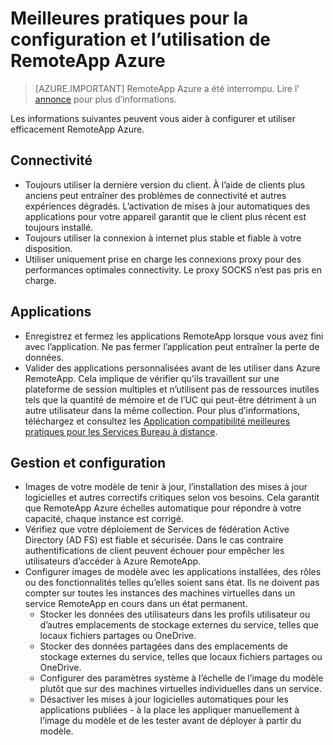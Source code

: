 <properties
    pageTitle="Meilleures pratiques de Azure RemoteApp | Microsoft Azure"
    description="Meilleures pratiques pour la configuration et l’utilisation de RemoteApp Azure."
    services="remoteapp"
    documentationCenter=""
    authors="lizap"
    manager="mbaldwin" />

<tags
    ms.service="remoteapp"
    ms.workload="compute"
    ms.tgt_pltfrm="na"
    ms.devlang="na"
    ms.topic="article"
    ms.date="08/15/2016"
    ms.author="elizapo" />

# <a name="best-practices-for-configuring-and-using-azure-remoteapp"></a>Meilleures pratiques pour la configuration et l’utilisation de RemoteApp Azure

> [AZURE.IMPORTANT]
> RemoteApp Azure a été interrompu. Lire l' [annonce](https://go.microsoft.com/fwlink/?linkid=821148) pour plus d’informations.

Les informations suivantes peuvent vous aider à configurer et utiliser efficacement RemoteApp Azure.

## <a name="connectivity"></a>Connectivité


- Toujours utiliser la dernière version du client. À l’aide de clients plus anciens peut entraîner des problèmes de connectivité et autres expériences dégradés. L’activation de mises à jour automatiques des applications pour votre appareil garantit que le client plus récent est toujours installé.
- Toujours utiliser la connexion à internet plus stable et fiable à votre disposition.  
- Utiliser uniquement prise en charge les connexions proxy pour des performances optimales connectivity.  Le proxy SOCKS n’est pas pris en charge.

## <a name="applications"></a>Applications


- Enregistrez et fermez les applications RemoteApp lorsque vous avez fini avec l’application. Ne pas fermer l’application peut entraîner la perte de données.
- Valider des applications personnalisées avant de les utiliser dans Azure RemoteApp. Cela implique de vérifier qu’ils travaillent sur une plateforme de session multiples et n’utilisent pas de ressources inutiles tels que la quantité de mémoire et de l’UC qui peut-être détriment à un autre utilisateur dans la même collection. Pour plus d’informations, téléchargez et consultez les [Application compatibilité meilleures pratiques pour les Services Bureau à distance](http://www.dabcc.com/resources/Application%20Compatibility%20Best%20Practices%20for%20Remote%20Desktop%20Services.pdf).

## <a name="configuration-and-management"></a>Gestion et configuration


- Images de votre modèle de tenir à jour, l’installation des mises à jour logicielles et autres correctifs critiques selon vos besoins. Cela garantit que RemoteApp Azure échelles automatique pour répondre à votre capacité, chaque instance est corrigé.  
- Vérifiez que votre déploiement de Services de fédération Active Directory (AD FS) est fiable et sécurisée. Dans le cas contraire authentifications de client peuvent échouer pour empêcher les utilisateurs d’accéder à Azure RemoteApp.
- Configurer images de modèle avec les applications installées, des rôles ou des fonctionnalités telles qu’elles soient sans état. Ils ne doivent pas compter sur toutes les instances des machines virtuelles dans un service RemoteApp en cours dans un état permanent.
    - Stocker les données des utilisateurs dans les profils utilisateur ou d’autres emplacements de stockage externes du service, telles que locaux fichiers partages ou OneDrive.
    - Stocker des données partagées dans des emplacements de stockage externes du service, telles que locaux fichiers partages ou OneDrive.
    - Configurer des paramètres système à l’échelle de l’image du modèle plutôt que sur des machines virtuelles individuelles dans un service.
    - Désactiver les mises à jour logicielles automatiques pour les applications publiées - à la place les appliquer manuellement à l’image du modèle et de les tester avant de déployer à partir du modèle.
